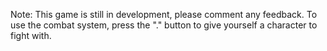 Note:
This game is still in development, please comment any feedback. 
To use the combat system, press the "." button to give yourself a character to fight with. 
